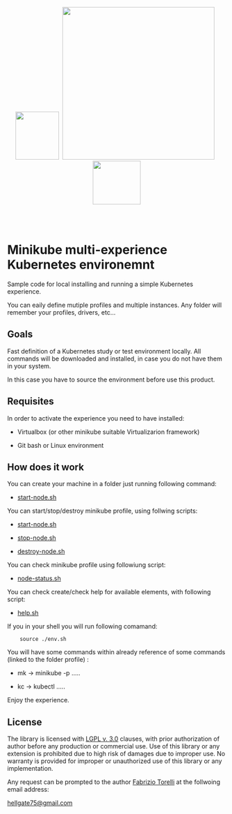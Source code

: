 <p align="center">
<image width="100" height="110" src="images/helm-logo.png"></image>&nbsp;
<image width="350" height="350" src="images/kubernetes-logo.png">
&nbsp;<image width="110" height="100" src="images/minikube-logo.png"></image>
</p><br/>
<br/>

# Minikube multi-experience Kubernetes environemnt

Sample code for local installing and running a simple Kubernetes experience.

You can eaily define mutiple profiles and multiple instances. Any folder will remember your profiles, drivers, etc...



## Goals

Fast definition of a Kubernetes study or test environment locally. All commands will be downloaded and installed, in case you do not have them in your system.

In this case you have to source the environment before use this product.



## Requisites

In order to activate the experience you need to have installed:

* Virtualbox (or other minikube suitable Virtualizarion framework)

* Git bash or Linux environment



## How does it work


You can create your machine in a folder just running following command:

* [start-node.sh](/start-node.sh)


You can start/stop/destroy minikube profile, using follwing scripts:

* [start-node.sh](/start-node.sh)

* [stop-node.sh](/stop-node.sh)

* [destroy-node.sh](/destroy-node.sh)


You can check minikube profile using followiung script:

* [node-status.sh](/node-status.sh)

You can check create/check help for available elements, with following script:

* [help.sh](/help.sh)

If you in your shell you will run following comamand: 

``` 
	source ./env.sh
```

You will have some commands within already reference of some commands (linked to the folder profile) :

* mk -> minikube -p <profile> .....

* kc -> kubectl .....



Enjoy the experience.



## License

The library is licensed with [LGPL v. 3.0](/LICENSE) clauses, with prior authorization of author before any production or commercial use. Use of this library or any extension is prohibited due to high risk of damages due to improper use. No warranty is provided for improper or unauthorized use of this library or any implementation.

Any request can be prompted to the author [Fabrizio Torelli](https://www.linkedin.com/in/fabriziotorelli) at the follwoing email address:

[hellgate75@gmail.com](mailto:hellgate75@gmail.com)



